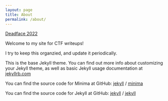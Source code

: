 ```yaml
---
layout: page
title: About
permalink: /about/
---
```


[Deadface 2022](/CTF-Writeups/deadface%202022)






Welcome to my site for CTF writeups!

I try to keep this organzied, and update it periodically.







This is the base Jekyll theme. You can find out more info about customizing your Jekyll theme, as well as basic Jekyll usage documentation at [jekyllrb.com](https://jekyllrb.com/)

You can find the source code for Minima at GitHub:
[jekyll][jekyll-organization] /
[minima](https://github.com/jekyll/minima)

You can find the source code for Jekyll at GitHub:
[jekyll][jekyll-organization] /
[jekyll](https://github.com/jekyll/jekyll)


[jekyll-organization]: https://github.com/jekyll
